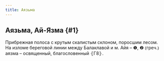 ```yaml
---
title: Аязьма
---
```

## Аязьма, Ай-Язма {#1}

Прибрежная полоса с крутым скалистым склоном, поросшим лесом. На изломе береговой линии между Балаклавой и м. Айя – ❶, ❷ ⦅греч.⦆ аязма – освященный, благословенный ⦃Г8⦄.
